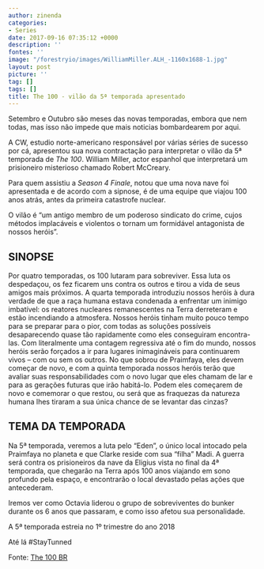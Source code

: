 ```yaml
---
author: zinenda
categories:
- Series
date: 2017-09-16 07:35:12 +0000
description: ''
fontes: ''
image: "/forestryio/images/WilliamMiller.ALH_-1160x1688-1.jpg"
layout: post
picture: ''
tag: []
tags: []
title: The 100 - vilão da 5ª temporada apresentado
---
```



Setembro e Outubro são meses das novas temporadas, embora que nem todas, mas isso não impede que mais noticias bombardearem por aqui.

A CW, estudio norte-americano responsável por várias séries de sucesso por cá, apresentou sua nova contractação para interpretar o vilão da 5ª temporada de *The 100*. William Miller, actor espanhol que interpretará um prisioneiro misterioso chamado Robert McCreary.

Para quem assistiu a *Season 4 Finale*, notou que uma nova nave foi apresentada e de acordo com a sipnose, é de uma equipe que viajou 100 anos atrás, antes da primeira catastrofe nuclear.

O vilão é “um antigo membro de um poderoso sindicato do crime, cujos métodos implacáveis e violentos o tornam um formidável antagonista de nossos heróis”.

## SINOPSE

Por quatro temporadas, os 100 lutaram para sobreviver. Essa luta os despedaçou, os fez ficarem uns contra os outros e tirou a vida de seus amigos mais próximos. A quarta temporada introduziu nossos heróis à dura verdade de que a raça humana estava condenada a enfrentar um inimigo imbatível: os reatores nucleares remanescentes na Terra derreteram e estão incendiando a atmosfera. Nossos heróis tinham muito pouco tempo para se preparar para o pior, com todas as soluções possíveis desaparecendo quase tão rapidamente como eles conseguiram encontra-las. Com literalmente uma contagem regressiva até o fim do mundo, nossos heróis serão forçados a ir para lugares inimagináveis ​​para continuarem vivos – com ou sem os outros. No que sobrou de Praimfaya, eles devem começar de novo, e com a quinta temporada nossos heróis terão que avaliar suas responsabilidades com o novo lugar que eles chamam de lar e para as gerações futuras que irão habitá-lo. Podem eles começarem de novo e comemorar o que restou, ou será que as fraquezas da natureza humana lhes tiraram a sua única chance de se levantar das cinzas?

## TEMA DA TEMPORADA

Na 5ª temporada, veremos a luta pelo “Eden”, o único local intocado pela Praimfaya no planeta e que Clarke reside com sua “filha” Madi. A guerra será contra os prisioneiros da nave da Eligius vista no final da 4ª temporada, que chegarão na Terra após 100 anos viajando em sono profundo pela espaço, e encontrarão o local devastado pelas ações que antecederam.

Iremos ver como Octavia liderou o grupo de sobreviventes do bunker durante os 6 anos que passaram, e como isso afetou sua personalidade.

A 5ª temporada estreia no 1º trimestre do ano 2018

Até lá #StayTunned

Fonte: [The 100 BR](http://the100br.com/the-100-5-temporada/)